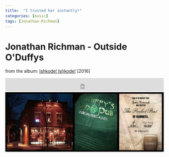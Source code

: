 ```yaml
---
title:  "I trusted her instantly!"
categories: [music]
tags: [Jonathan-Richman]
---
```


# Jonathan Richman - Outside O'Duffys

from the album: <a href="https://jonathanrichman.bandcamp.com/album/ishkode-ishkode">Ishkode! Ishkode!</a> [2016]

<div>
<iframe style="border: 0; width: 100%; height: 42px;" src="https://bandcamp.com/EmbeddedPlayer/album=2895409390/size=small/bgcol=333333/linkcol=0f91ff/artwork=none/track=1410193306/transparent=true/" seamless><a href="http://jonathanrichman.bandcamp.com/album/ishkode-ishkode">Ishkode! Ishkode! by Jonathan Richman</a></iframe>
<img src="/img/outside-oduffys.jpg" alt="Outside O'Duffy's (Kalamazoo, Michigan)">
</div>